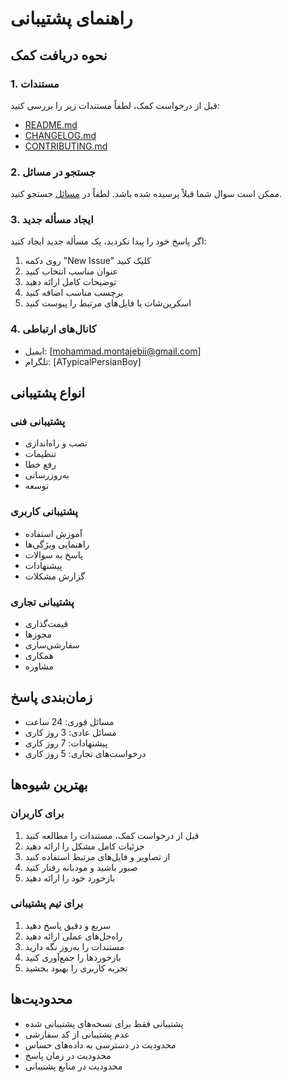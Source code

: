 # راهنمای پشتیبانی

## نحوه دریافت کمک

### 1. مستندات

قبل از درخواست کمک، لطفاً مستندات زیر را بررسی کنید:
- [README.md](README.md)
- [CHANGELOG.md](CHANGELOG.md)
- [CONTRIBUTING.md](CONTRIBUTING.md)

### 2. جستجو در مسائل

ممکن است سوال شما قبلاً پرسیده شده باشد. لطفاً در [مسائل](https://github.com/yourusername/entekhab-task-manager/issues) جستجو کنید.

### 3. ایجاد مسأله جدید

اگر پاسخ خود را پیدا نکردید، یک مسأله جدید ایجاد کنید:

1. روی دکمه "New Issue" کلیک کنید
2. عنوان مناسب انتخاب کنید
3. توضیحات کامل ارائه دهید
4. برچسب مناسب اضافه کنید
5. اسکرین‌شات یا فایل‌های مرتبط را پیوست کنید

### 4. کانال‌های ارتباطی

- ایمیل: [mohammad.montajebii@gmail.com]
- تلگرام: [ATypicalPersianBoy]

## انواع پشتیبانی

### پشتیبانی فنی

- نصب و راه‌اندازی
- تنظیمات
- رفع خطا
- به‌روزرسانی
- توسعه

### پشتیبانی کاربری

- آموزش استفاده
- راهنمایی ویژگی‌ها
- پاسخ به سوالات
- پیشنهادات
- گزارش مشکلات

### پشتیبانی تجاری

- قیمت‌گذاری
- مجوزها
- سفارشی‌سازی
- همکاری
- مشاوره

## زمان‌بندی پاسخ

- مسائل فوری: 24 ساعت
- مسائل عادی: 3 روز کاری
- پیشنهادات: 7 روز کاری
- درخواست‌های تجاری: 5 روز کاری

## بهترین شیوه‌ها

### برای کاربران

1. قبل از درخواست کمک، مستندات را مطالعه کنید
2. جزئیات کامل مشکل را ارائه دهید
3. از تصاویر و فایل‌های مرتبط استفاده کنید
4. صبور باشید و مودبانه رفتار کنید
5. بازخورد خود را ارائه دهید

### برای تیم پشتیبانی

1. سریع و دقیق پاسخ دهید
2. راه‌حل‌های عملی ارائه دهید
3. مستندات را به‌روز نگه دارید
4. بازخوردها را جمع‌آوری کنید
5. تجربه کاربری را بهبود بخشید

## محدودیت‌ها

- پشتیبانی فقط برای نسخه‌های پشتیبانی شده
- عدم پشتیبانی از کد سفارشی
- محدودیت در دسترسی به داده‌های حساس
- محدودیت در زمان پاسخ
- محدودیت در منابع پشتیبانی 